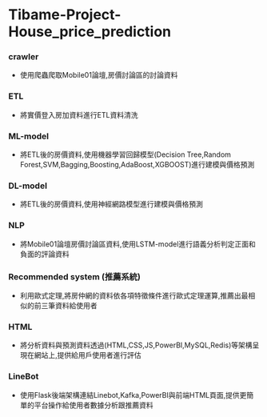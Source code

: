 # Tibame-Project-House_price_prediction
### crawler
   - 使用爬蟲爬取Mobile01論壇,房價討論區的討論資料
### ETL
   - 將實價登入房加資料進行ETL資料清洗
### ML-model
   - 將ETL後的房價資料,使用機器學習回歸模型(Decision Tree,Random Forest,SVM,Bagging,Boosting,AdaBoost,XGBOOST)進行建模與價格預測
### DL-model
   - 將ETL後的房價資料,使用神經網路模型進行建模與價格預測
### NLP
   - 將Mobile01論壇房價討論區資料,使用LSTM-model進行語義分析判定正面和負面的評論資料
### Recommended system (推薦系統)
   - 利用歐式定理,將房仲網的資料依各項特徵條件進行歐式定理運算,推薦出最相似的前三筆資料給使用者
### HTML
   - 將分析資料與預測資料透過(HTML,CSS,JS,PowerBI,MySQL,Redis)等架構呈現在網站上,提供給用戶使用者進行評估
### LineBot
   - 使用Flask後端架構連結Linebot,Kafka,PowerBI與前端HTML頁面,提供更簡單的平台操作給使用者數據分析跟推薦資料
